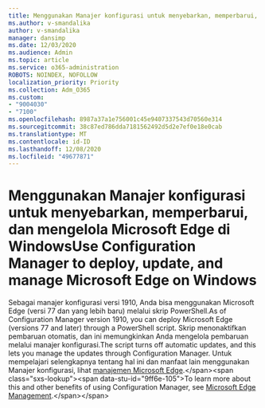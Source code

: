 ```yaml
---
title: Menggunakan Manajer konfigurasi untuk menyebarkan, memperbarui, dan mengelola Microsoft Edge di Windows
ms.author: v-smandalika
author: v-smandalika
manager: dansimp
ms.date: 12/03/2020
ms.audience: Admin
ms.topic: article
ms.service: o365-administration
ROBOTS: NOINDEX, NOFOLLOW
localization_priority: Priority
ms.collection: Adm_O365
ms.custom:
- "9004030"
- "7100"
ms.openlocfilehash: 8987a37a1e756001c45e9407337543d70560e314
ms.sourcegitcommit: 38c87ed786dda7181562492d5d2e7ef0e18e0cab
ms.translationtype: MT
ms.contentlocale: id-ID
ms.lasthandoff: 12/08/2020
ms.locfileid: "49677871"
---
```

# <a name="use-configuration-manager-to-deploy-update-and-manage-microsoft-edge-on-windows"></a><span data-ttu-id="9ff6e-102">Menggunakan Manajer konfigurasi untuk menyebarkan, memperbarui, dan mengelola Microsoft Edge di Windows</span><span class="sxs-lookup"><span data-stu-id="9ff6e-102">Use Configuration Manager to deploy, update, and manage Microsoft Edge on Windows</span></span>

<span data-ttu-id="9ff6e-103">Sebagai manajer konfigurasi versi 1910, Anda bisa menggunakan Microsoft Edge (versi 77 dan yang lebih baru) melalui skrip PowerShell.</span><span class="sxs-lookup"><span data-stu-id="9ff6e-103">As of Configuration Manager version 1910, you can deploy Microsoft Edge (versions 77 and later) through a PowerShell script.</span></span> <span data-ttu-id="9ff6e-104">Skrip menonaktifkan pembaruan otomatis, dan ini memungkinkan Anda mengelola pembaruan melalui manajer konfigurasi.</span><span class="sxs-lookup"><span data-stu-id="9ff6e-104">The script turns off automatic updates, and this lets you manage the updates through Configuration Manager.</span></span> <span data-ttu-id="9ff6e-105">Untuk mempelajari selengkapnya tentang hal ini dan manfaat lain menggunakan Manajer konfigurasi, lihat [manajemen Microsoft Edge](https://docs.microsoft.com/mem/configmgr/apps/deploy-use/deploy-edge?).</span><span class="sxs-lookup"><span data-stu-id="9ff6e-105">To learn more about this and other benefits of using Configuration Manager, see [Microsoft Edge Management](https://docs.microsoft.com/mem/configmgr/apps/deploy-use/deploy-edge?).</span></span>